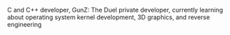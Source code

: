 C and C++ developer, GunZ: The Duel private developer, currently learning about operating system kernel development, 3D graphics, and reverse engineering
